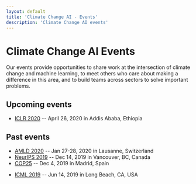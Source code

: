 ```yaml
---
layout: default
title: 'Climate Change AI - Events'
description: 'Climate Change AI events'
---
```


# Climate Change AI Events

Our events provide opportunities to share work at the intersection of climate change and machine learning, to meet others who care about making a difference in this area, and to build teams across sectors to solve important problems.

## Upcoming events
* [ICLR 2020](/ICLR2020_workshop) -- April 26, 2020 in Addis Ababa, Ethiopia

## Past events
* [AMLD 2020](/AMLD2020_event) -- Jan 27-28, 2020 in Lausanne, Switzerland
* [NeurIPS 2019](/NeurIPS2019_workshop) -- Dec 14, 2019 in Vancouver, BC, Canada
* [COP25](/COP25_event) -- Dec 4, 2019 in Madrid, Spain
- [ICML 2019](/ICML2019_workshop) -- Jun 14, 2019 in Long Beach, CA, USA





